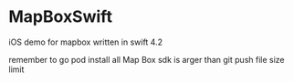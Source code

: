 # MapBoxSwift
iOS demo for mapbox written in swift 4.2 

remember to go pod install all 
Map Box sdk is arger than git push file size limit 
